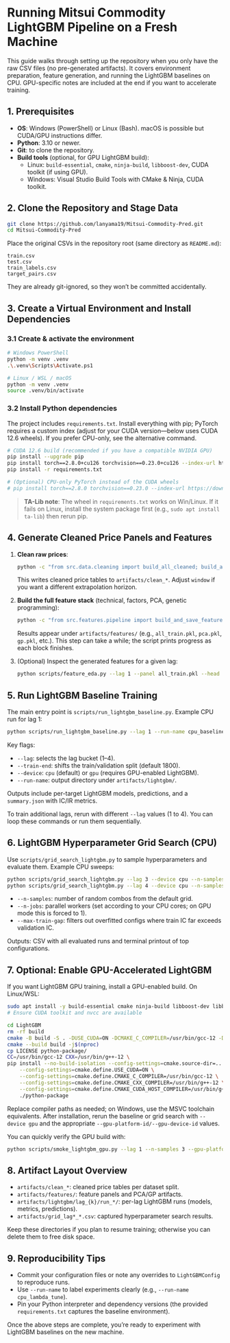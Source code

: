 # Running Mitsui Commodity LightGBM Pipeline on a Fresh Machine

This guide walks through setting up the repository when you only have the raw CSV files (no pre-generated artifacts). It covers environment preparation, feature generation, and running the LightGBM baselines on CPU. GPU-specific notes are included at the end if you want to accelerate training.

## 1. Prerequisites
- **OS**: Windows (PowerShell) or Linux (Bash). macOS is possible but CUDA/GPU instructions differ.
- **Python**: 3.10 or newer.
- **Git**: to clone the repository.
- **Build tools** (optional, for GPU LightGBM build):
  - Linux: `build-essential`, `cmake`, `ninja-build`, `libboost-dev`, CUDA toolkit (if using GPU).
  - Windows: Visual Studio Build Tools with CMake & Ninja, CUDA toolkit.

## 2. Clone the Repository and Stage Data
```bash
git clone https://github.com/lanyama19/Mitsui-Commodity-Pred.git
cd Mitsui-Commodity-Pred
```
Place the original CSVs in the repository root (same directory as `README.md`):
```
train.csv
test.csv
train_labels.csv
target_pairs.csv
```
They are already git-ignored, so they won’t be committed accidentally.

## 3. Create a Virtual Environment and Install Dependencies
### 3.1 Create & activate the environment
```bash
# Windows PowerShell
python -m venv .venv
.\.venv\Scripts\Activate.ps1

# Linux / WSL / macOS
python -m venv .venv
source .venv/bin/activate
```

### 3.2 Install Python dependencies
The project includes `requirements.txt`. Install everything with pip; PyTorch requires a custom index (adjust for your CUDA version—below uses CUDA 12.6 wheels). If you prefer CPU-only, see the alternative command.

```bash
# CUDA 12.6 build (recommended if you have a compatible NVIDIA GPU)
pip install --upgrade pip
pip install torch==2.8.0+cu126 torchvision==0.23.0+cu126 --index-url https://download.pytorch.org/whl/cu126
pip install -r requirements.txt

# (Optional) CPU-only PyTorch instead of the CUDA wheels
# pip install torch==2.8.0 torchvision==0.23.0 --index-url https://download.pytorch.org/whl/cpu
```

> **TA-Lib note**: The wheel in `requirements.txt` works on Win/Linux. If it fails on Linux, install the system package first (e.g., `sudo apt install ta-lib`) then rerun pip.

## 4. Generate Cleaned Price Panels and Features
1. **Clean raw prices**:
   ```bash
   python -c "from src.data.cleaning import build_all_cleaned; build_all_cleaned(window=5)"
   ```
   This writes cleaned price tables to `artifacts/clean_*`. Adjust `window` if you want a different extrapolation horizon.

2. **Build the full feature stack** (technical, factors, PCA, genetic programming):
   ```bash
   python -c "from src.features.pipeline import build_and_save_features; build_and_save_features()"
   ```
   Results appear under `artifacts/features/` (e.g., `all_train.pkl`, `pca.pkl`, `gp.pkl`, etc.). This step can take a while; the script prints progress as each block finishes.

3. (Optional) Inspect the generated features for a given lag:
   ```bash
   python scripts/feature_eda.py --lag 1 --panel all_train.pkl --head 10 --summary-csv artifacts/eda/lag1_summary.csv
   ```

## 5. Run LightGBM Baseline Training
The main entry point is `scripts/run_lightgbm_baseline.py`. Example CPU run for lag 1:
```bash
python scripts/run_lightgbm_baseline.py --lag 1 --run-name cpu_baseline_lag1
```
Key flags:
- `--lag`: selects the lag bucket (1–4).
- `--train-end`: shifts the train/validation split (default 1800).
- `--device`: `cpu` (default) or `gpu` (requires GPU-enabled LightGBM).
- `--run-name`: output directory under `artifacts/lightgbm/`.

Outputs include per-target LightGBM models, predictions, and a `summary.json` with IC/IR metrics.

To train additional lags, rerun with different `--lag` values (1 to 4). You can loop these commands or run them sequentially.

## 6. LightGBM Hyperparameter Grid Search (CPU)
Use `scripts/grid_search_lightgbm.py` to sample hyperparameters and evaluate them. Example CPU sweeps:

```bash
python scripts/grid_search_lightgbm.py --lag 3 --device cpu --n-samples 400 --n-jobs 4 --train-end 1800 --max-train-gap 0.2 --output artifacts/grid_lag3_cpu.csv
python scripts/grid_search_lightgbm.py --lag 4 --device cpu --n-samples 400 --n-jobs 4 --train-end 1800 --max-train-gap 0.2 --output artifacts/grid_lag4_cpu.csv
```
- `--n-samples`: number of random combos from the default grid.
- `--n-jobs`: parallel workers (set according to your CPU cores; on GPU mode this is forced to 1).
- `--max-train-gap`: filters out overfitted configs where train IC far exceeds validation IC.

Outputs: CSV with all evaluated runs and terminal printout of top configurations.

## 7. Optional: Enable GPU-Accelerated LightGBM
If you want LightGBM GPU training, install a GPU-enabled build. On Linux/WSL:

```bash
sudo apt install -y build-essential cmake ninja-build libboost-dev libboost-system-dev libboost-filesystem-dev
# Ensure CUDA toolkit and nvcc are available

cd LightGBM
rm -rf build
cmake -B build -S . -DUSE_CUDA=ON -DCMAKE_C_COMPILER=/usr/bin/gcc-12 -DCMAKE_CXX_COMPILER=/usr/bin/g++-12
cmake --build build -j$(nproc)
cp LICENSE python-package/
CC=/usr/bin/gcc-12 CXX=/usr/bin/g++-12 \
pip install --no-build-isolation --config-settings=cmake.source-dir=.. \
    --config-settings=cmake.define.USE_CUDA=ON \
    --config-settings=cmake.define.CMAKE_C_COMPILER=/usr/bin/gcc-12 \
    --config-settings=cmake.define.CMAKE_CXX_COMPILER=/usr/bin/g++-12 \
    --config-settings=cmake.define.CMAKE_CUDA_HOST_COMPILER=/usr/bin/g++-12 \
    ./python-package
```
Replace compiler paths as needed; on Windows, use the MSVC toolchain equivalents. After installation, rerun the baseline or grid search with `--device gpu` and the appropriate `--gpu-platform-id/--gpu-device-id` values.

You can quickly verify the GPU build with:
```bash
python scripts/smoke_lightgbm_gpu.py --lag 1 --n-samples 3 --gpu-platform-id 0 --gpu-device-id 0
```

## 8. Artifact Layout Overview
- `artifacts/clean_*`: cleaned price tables per dataset split.
- `artifacts/features/`: feature panels and PCA/GP artifacts.
- `artifacts/lightgbm/lag_{k}/run_*/`: per-lag LightGBM runs (models, metrics, predictions).
- `artifacts/grid_lag*_*.csv`: captured hyperparameter search results.

Keep these directories if you plan to resume training; otherwise you can delete them to free disk space.

## 9. Reproducibility Tips
- Commit your configuration files or note any overrides to `LightGBMConfig` to reproduce runs.
- Use `--run-name` to label experiments clearly (e.g., `--run-name cpu_lambda_tune`).
- Pin your Python interpreter and dependency versions (the provided `requirements.txt` captures the baseline environment).

Once the above steps are complete, you’re ready to experiment with LightGBM baselines on the new machine.
